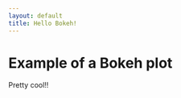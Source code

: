 ```yaml
---
layout: default
title: Hello Bokeh!
---
```

<h1>Example of a Bokeh plot</h1>
<p>Pretty cool!!</p>
<div id="myplot" ></div>
<script type="text/python">
from browser import document, window
import random

# 'importing' the library
Bokeh = window.Bokeh
plt = Bokeh.Plotting

# create some data and a ColumnDataSource
lx = [-0.5 + i * (20.5 - -0.5)/10.0 for i in range(10) ]
ly = [ v * 0.5 + 3.0 for v in lx]

# create some ranges for the plot
#xdr = Bokeh.Range1d.new({ "start": lx[0], "end": lx[-1] });
ydr = Bokeh.Range1d.new({ "start": -0.5, "end": 20.5 });

# make the plot and add some tools
tools = "pan,crosshair,wheel_zoom,box_zoom,reset,save"
p = plt.figure({'title': "Simple Line Graph", 'tools': tools})
#add a Line glyph
p.line({"x": lx, "y": ly,
    "line_color": "#666699",
    "line_width": 2
})
p.y_range=ydr
#p.yaxis.axis_line_color = "green"
#p.xaxis.axis_line_color = "blue"

# show the plot
mydiv = document['myplot']
plt.show(p, mydiv.elt)
</script>
